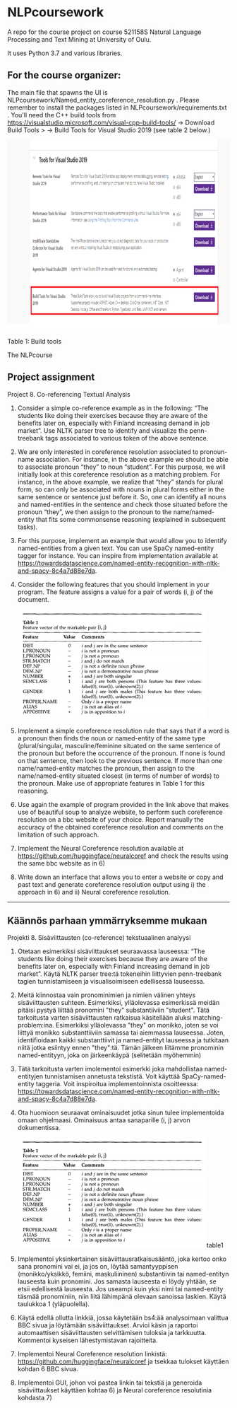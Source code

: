 # NLPcoursework
A repo for the course project on course 521158S Natural Language Processing and Text Mining at University of Oulu.

It uses Python 3.7 and various libraries.

## For the course organizer:
The main file that spawns the UI is NLPcoursework/Named_entity_coreference_resolution.py . Please remember to install the packages listed in NLPcoursework/requirements.txt . You'll need the C++ build tools from https://visualstudio.microsoft.com/visual-cpp-build-tools/ -> Download Build Tools >  -> Build Tools for Visual Studio 2019 (see table 2 below.)

<img src="./images/buildtools.png" width="800" height="430"/>

Table 1: Build tools

The NLPcourse

## Project assignment
Project 8. Co-referencing Textual Analysis


1.  Consider a simple co-reference example as in the following: “The students like doing their exercises because they are aware of the benefits later on, especially with Finland increasing demand in job market”. Use NLTK parser tree to identify and visualize the penn-treebank tags associated to various token of the above sentence.


2.  We are only interested in coreference resolution associated to pronoun-name association. For instance, in the above example we should be able to associate pronoun “they” to noun “student”. For this purpose, we will initially look at this coreference resolution as a matching problem. For instance, in the above example, we realize that “they” stands for plural form, so can only be associated with nouns in plural forms either in the same sentence or sentence just before it. So, one can identify all  nouns and named-entities in the sentence and check those situated before the pronoun “they”, we then assign to the pronoun to the name/named-entity that fits some commonsense reasoning (explained in subsequent tasks).


3.  For this purpose, implement an example that would allow you to identify named-entities from a given text. You can use SpaCy named-entity tagger for instance. You can inspire from implementation available at https://towardsdatascience.com/named-entity-recognition-with-nltk-and-spacy-8c4a7d88e7da.


4.  Consider the following features that you should implement in your program. The feature assigns a value for a pair of words (i, j) of the document.


    <img src="./images/table1.png" width="424" height="249"/>


5.  Implement a simple coreference resolution rule that says that if a word is a pronoun then finds the noun or named-entity of the same type (plural/singular, masculine/feminine situated on the same sentence of the pronoun but before the occurrence of the pronoun. If none is found on that sentence, then look to the previous sentence. If more than one name/named-entity matches the pronoun, then assign to the name/named-entity situated closest (in terms of number of words) to the pronoun. Make use of appropriate features in Table 1 for this reasoning.


6.  Use again the example of program provided in the link above that makes use of beautiful soup to analyze website, to perform such coreference resolution on a bbc website of your choice. Report manually the accuracy of the obtained coreference resolution and comments on the limitation of such approach.


7.  Implement the Neural Coreference resolution available at https://github.com/huggingface/neuralcoref and check the results using the same bbc website as in 6)


8.  Write down an interface that allows you to enter a website or copy and past text and generate coreference resolution output using i) the approach in 6) and ii) Neural coreference resolution.

-----------------
## Käännös parhaan ymmärryksemme mukaan

Projekti 8. Sisäviittausten (co-reference) tekstuaalinen analyysi


1.  Otetaan esimerkiksi sisäviittaukset seuraavassa lauseessa: “The students like doing their exercises because they are aware of the benefits later on, especially with Finland increasing demand in job market”. Käytä NLTK parser tree:tä tokeneihin liittyvien penn-treebank tagien tunnistamiseen ja visualisoimiseen edellisessä lauseessa.



2.  Meitä kiinnostaa vain pronominimien ja nimien välinen yhteys sisäviittausten suhteen. Esimerkiksi, ylläolevassa esimerkissä meidän pitäisi pystyä liittää pronomini "they" substantiiviin "student". Tätä tarkoitusta varten sisäviittausten ratkaisua käsitellään aluksi matching-problem:ina. Esimerkiksi ylläolevassa "they" on monikko, joten se voi liittyä monikko substanttiiviin samassa tai aiemmassa lauseessa. Joten, identifioidaan kaikki substanttiivit ja named-entityt lauseessa ja tutkitaan niitä jotka esiintyy ennen "they":tä. Tämän jälkeen liitämme pronominin named-entityyn, joka on järkeenkäypä (selitetään myöhemmin)


3.  Tätä tarkoitusta varten imolementoi esimerkki joka mahdollistaa named-entityjen tunnistamisen annetusta tekstistä. Voit käyttää SpaCy-named-entity taggeria. Voit inspiroitua implementoinnista osoitteessa:  https://towardsdatascience.com/named-entity-recognition-with-nltk-and-spacy-8c4a7d88e7da.

4. Ota huomioon seuraavat ominaisuudet jotka sinun tulee implementoida omaan ohjelmaasi. Ominaisuus antaa sanaparille (i, j) arvon dokumentissa.

    <img src="./images/table1.png" width="424" height="249"/>
    table1


5.  Implementoi yksinkertainen sisäviittausratkaisusääntö, joka kertoo onko sana pronomini vai ei, ja jos on, löytää samantyyppisen (monikko/yksikkö, femiini, maskuliininen) substantiivin tai named-entityn lauseesta kuin pronomini. Jos samasta lauseesta ei löydy yhtään, se etsii edellisestä lauseesta. Jos useampi kuin yksi nimi tai named-entity täsmää pronominiin, niin liitä lähimpänä olevaan sanoissa laskien. Käytä taulukkoa 1 (yläpuolella).


6.  Käytä edellä ollutta linkkiä, jossa käytetään bs4:ää analysoimaan valittua BBC sivua ja löytämään sisäviittaukset. Arvioi käsin ja raportoi automaattisen sisäviittausten selvittämisen tuloksia ja tarkkuutta. Kommentoi kyseisen lähestymistavan rajoitteita.


7.  Implementoi Neural Coreference resolution linkistä: https://github.com/huggingface/neuralcoref ja tsekkaa tulokset käyttäen kohdan 6 BBC sivua.


8.  Implementoi GUI, johon voi pastea linkin tai tekstiä ja generoida sisäviittaukset käyttäen kohtaa 6) ja Neural coreference resolutinia kohdasta 7)




